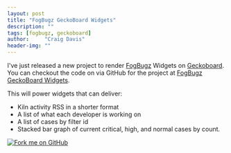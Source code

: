 ```yaml
---
layout: post
title: "FogBugz GeckoBoard Widgets"
description: ""
tags: [fogbugz, geckoboard]
author:     "Craig Davis"
header-img: ""
---
```


I've just released a new project to render [FogBugz][fb] Widgets on [Geckoboard][gb].
You can checkout the code on via GitHub for the project at
[FogBugz GeckoBoard Widgets](https://github.com/there4/fogbugz-geckoboard).

This will power widgets that can deliver:

* Kiln activity RSS in a shorter format
* A list of what each developer is working on
* A list of cases by filter id
* Stacked bar graph of current critical, high, and normal cases by count.


<a href="https://github.com/there4/fogbugz-geckoboard" id="github">
  <img alt="Fork me on GitHub" src="http://s3.amazonaws.com/github/ribbons/forkme_right_darkblue_121621.png" />
</a>


[fb]: http://www.fogcreek.com/fogbugz/
[gb]: http://www.geckoboard.com/
